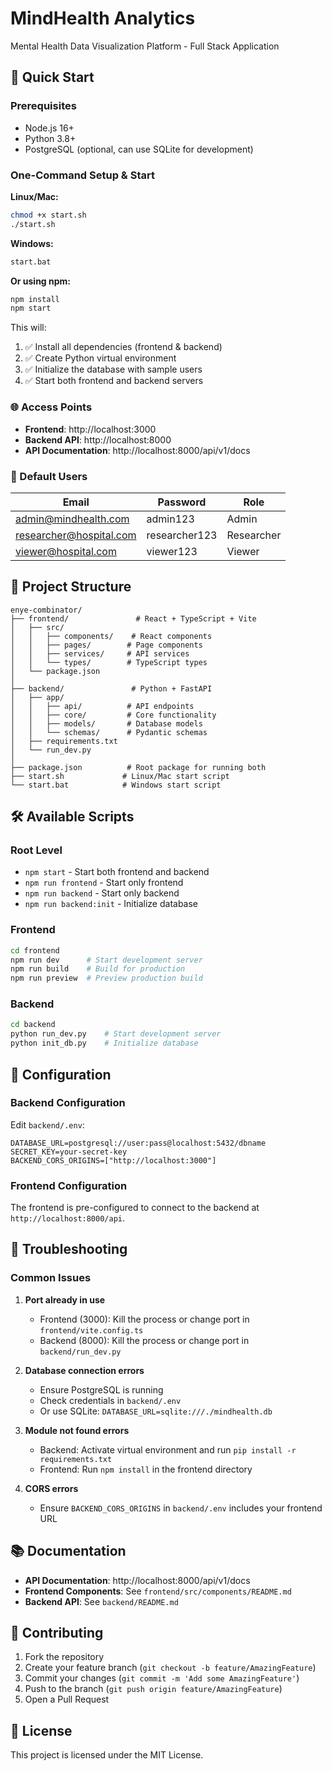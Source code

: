# MindHealth Analytics

Mental Health Data Visualization Platform - Full Stack Application

## 🚀 Quick Start

### Prerequisites

- Node.js 16+
- Python 3.8+
- PostgreSQL (optional, can use SQLite for development)

### One-Command Setup & Start

**Linux/Mac:**
```bash
chmod +x start.sh
./start.sh
```

**Windows:**
```bash
start.bat
```

**Or using npm:**
```bash
npm install
npm start
```

This will:
1. ✅ Install all dependencies (frontend & backend)
2. ✅ Create Python virtual environment
3. ✅ Initialize the database with sample users
4. ✅ Start both frontend and backend servers

### 🌐 Access Points

- **Frontend**: http://localhost:3000
- **Backend API**: http://localhost:8000
- **API Documentation**: http://localhost:8000/api/v1/docs

### 👥 Default Users

| Email | Password | Role |
|-------|----------|------|
| admin@mindhealth.com | admin123 | Admin |
| researcher@hospital.com | researcher123 | Researcher |
| viewer@hospital.com | viewer123 | Viewer |

## 📁 Project Structure

```
enye-combinator/
├── frontend/               # React + TypeScript + Vite
│   ├── src/
│   │   ├── components/    # React components
│   │   ├── pages/        # Page components
│   │   ├── services/     # API services
│   │   └── types/        # TypeScript types
│   └── package.json
│
├── backend/               # Python + FastAPI
│   ├── app/
│   │   ├── api/          # API endpoints
│   │   ├── core/         # Core functionality
│   │   ├── models/       # Database models
│   │   └── schemas/      # Pydantic schemas
│   ├── requirements.txt
│   └── run_dev.py
│
├── package.json          # Root package for running both
├── start.sh             # Linux/Mac start script
└── start.bat            # Windows start script
```

## 🛠️ Available Scripts

### Root Level
- `npm start` - Start both frontend and backend
- `npm run frontend` - Start only frontend
- `npm run backend` - Start only backend
- `npm run backend:init` - Initialize database

### Frontend
```bash
cd frontend
npm run dev      # Start development server
npm run build    # Build for production
npm run preview  # Preview production build
```

### Backend
```bash
cd backend
python run_dev.py    # Start development server
python init_db.py    # Initialize database
```

## 🔧 Configuration

### Backend Configuration
Edit `backend/.env`:
```env
DATABASE_URL=postgresql://user:pass@localhost:5432/dbname
SECRET_KEY=your-secret-key
BACKEND_CORS_ORIGINS=["http://localhost:3000"]
```

### Frontend Configuration
The frontend is pre-configured to connect to the backend at `http://localhost:8000/api`.

## 🐛 Troubleshooting

### Common Issues

1. **Port already in use**
   - Frontend (3000): Kill the process or change port in `frontend/vite.config.ts`
   - Backend (8000): Kill the process or change port in `backend/run_dev.py`

2. **Database connection errors**
   - Ensure PostgreSQL is running
   - Check credentials in `backend/.env`
   - Or use SQLite: `DATABASE_URL=sqlite:///./mindhealth.db`

3. **Module not found errors**
   - Backend: Activate virtual environment and run `pip install -r requirements.txt`
   - Frontend: Run `npm install` in the frontend directory

4. **CORS errors**
   - Ensure `BACKEND_CORS_ORIGINS` in `backend/.env` includes your frontend URL

## 📚 Documentation

- **API Documentation**: http://localhost:8000/api/v1/docs
- **Frontend Components**: See `frontend/src/components/README.md`
- **Backend API**: See `backend/README.md`

## 🤝 Contributing

1. Fork the repository
2. Create your feature branch (`git checkout -b feature/AmazingFeature`)
3. Commit your changes (`git commit -m 'Add some AmazingFeature'`)
4. Push to the branch (`git push origin feature/AmazingFeature`)
5. Open a Pull Request

## 📝 License

This project is licensed under the MIT License.